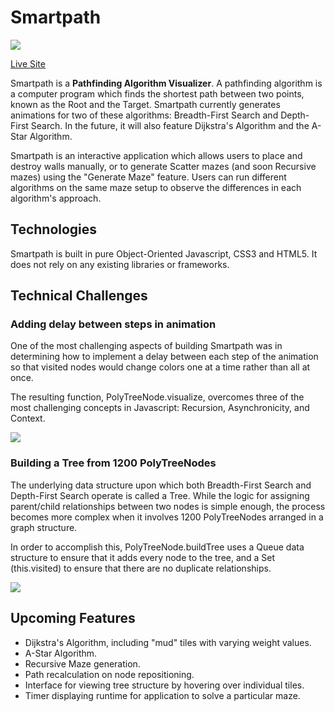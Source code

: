# Smartpath
<img src="https://i.imgur.com/nfdUohJ.png">

<a href="https://ehecker.github.io/smartpath/" target="_blank" rel="noreferrer">Live Site</a>

Smartpath is a <strong>Pathfinding Algorithm Visualizer</strong>. A pathfinding algorithm is a computer program which finds the shortest path between two points, known as the Root and the Target. Smartpath currently generates animations for two of these algorithms: Breadth-First Search and Depth-First Search. In the future, it will also feature Dijkstra's Algorithm and the A-Star Algorithm.

Smartpath is an interactive application which allows users to place and destroy walls manually, or to generate Scatter mazes (and soon Recursive mazes) using the "Generate Maze" feature. Users can run different algorithms on the same maze setup to observe the differences in each algorithm's approach.

## Technologies
Smartpath is built in pure Object-Oriented Javascript, CSS3 and HTML5. It does not rely on any existing libraries or frameworks.

## Technical Challenges
### Adding delay between steps in animation
One of the most challenging aspects of building Smartpath was in determining how to implement a delay between each step of the animation so that visited nodes would change colors one at a time rather than all at once.

The resulting function, PolyTreeNode.visualize, overcomes three of the most challenging concepts in Javascript: Recursion, Asynchronicity, and Context. 

<img src="https://i.imgur.com/ZPXKivM.png">

### Building a Tree from 1200 PolyTreeNodes
The underlying data structure upon which both Breadth-First Search and Depth-First Search operate is called a Tree. While the logic for assigning parent/child relationships between two nodes is simple enough, the process becomes more complex when it involves 1200 PolyTreeNodes arranged in a graph structure.

In order to accomplish this, PolyTreeNode.buildTree uses a Queue data structure to ensure that it adds every node to the tree, and a Set (this.visited) to ensure that there are no duplicate relationships.

<img src="https://i.imgur.com/CHs1u8x.png">

## Upcoming Features
<ul>
  <li>Dijkstra's Algorithm, including "mud" tiles with varying weight values.</li>
  <li>A-Star Algorithm.</li>
  <li>Recursive Maze generation.</li>
  <li>Path recalculation on node repositioning.</li>
  <li>Interface for viewing tree structure by hovering over individual tiles.</li>
  <li>Timer displaying runtime for application to solve a particular maze.</li>
</ul>
